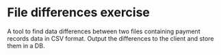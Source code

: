# File differences exercise
A tool to find data differences between two files containing payment records data in CSV format. Output the differences to the client and store them in a DB.
